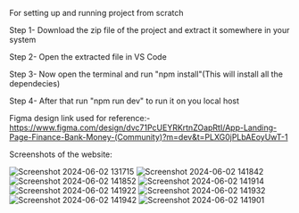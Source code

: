 For setting up and running project from scratch

Step 1- Download the zip file of the project and extract it somewhere in your system

Step 2- Open the extracted file in VS Code

Step 3- Now open the terminal and run "npm install"(This will install all the dependecies)

Step 4- After that run "npm run dev" to run it on you local host

Figma design link used for reference:-https://www.figma.com/design/dvc71PcUEYRKrtnZOapRtI/App-Landing-Page-Finance-Bank-Money-(Community)?m=dev&t=PLXG0jPLbAEoyUwT-1

Screenshots of the website:

![Screenshot 2024-06-02 131715](https://github.com/rajayush01/Landing-page/assets/119657235/88f0a060-e73d-4eda-b3a2-afedf0c66e47)
![Screenshot 2024-06-02 141842](https://github.com/rajayush01/Landing-page/assets/119657235/7a646003-dd46-46a7-9b5e-46bb17ab2380)
![Screenshot 2024-06-02 141852](https://github.com/rajayush01/Landing-page/assets/119657235/9641ceed-9c8b-4a77-b993-9395d007ae51)
![Screenshot 2024-06-02 141914](https://github.com/rajayush01/Landing-page/assets/119657235/3bd2fb73-06e4-4334-81f8-202b29fa8a55)
![Screenshot 2024-06-02 141922](https://github.com/rajayush01/Landing-page/assets/119657235/c089c647-1344-4d92-b1da-4d62478dc045)
![Screenshot 2024-06-02 141932](https://github.com/rajayush01/Landing-page/assets/119657235/8fb2cc1f-16f5-4939-a1a3-56ec4a8e71ec)
![Screenshot 2024-06-02 141942](https://github.com/rajayush01/Landing-page/assets/119657235/e3380edc-fbf0-4452-b180-bfbb1812e106)
![Screenshot 2024-06-02 141901](https://github.com/rajayush01/Landing-page/assets/119657235/9e851d5f-13e5-49d6-9c2c-2435f7330f79)
